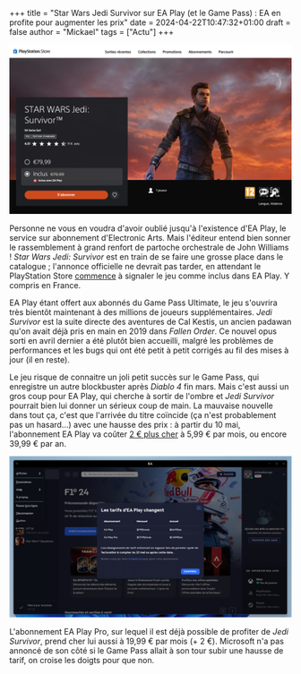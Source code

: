 +++
title = "Star Wars Jedi Survivor sur EA Play (et le Game Pass) : EA en profite pour augmenter les prix"
date = 2024-04-22T10:47:32+01:00
draft = false
author = "Mickael"
tags = ["Actu"]
+++ 

![Jedi Survivor sur le PS Store](EAPlay-2.jpg "")

Personne ne vous en voudra d'avoir oublié jusqu'à l'existence d'EA Play, le service sur abonnement d'Electronic Arts. Mais l'éditeur entend bien sonner le rassemblement à grand renfort de partoche orchestrale de John Williams ! *Star Wars Jedi: Survivor* est en train de se faire une grosse place dans le catalogue ; l'annonce officielle ne devrait pas tarder, en attendant le PlayStation Store [commence](https://store.playstation.com/fr-fr/product/EP0006-PPSA07784_00-APPLEJACKGAME000) à signaler le jeu comme inclus dans EA Play. Y compris en France.

EA Play étant offert aux abonnés du Game Pass Ultimate, le jeu s'ouvrira très bientôt maintenant à des millions de joueurs supplémentaires. *Jedi Survivor* est la suite directe des aventures de Cal Kestis, un ancien padawan qu'on avait déjà pris en main en 2019 dans *Fallen Order*. Ce nouvel opus sorti en avril dernier a été plutôt bien accueilli, malgré les problèmes de performances et les bugs qui ont été petit à petit corrigés au fil des mises à jour (il en reste).

Le jeu risque de connaitre un joli petit succès sur le Game Pass, qui enregistre un autre blockbuster après *Diablo 4* fin mars. Mais c'est aussi un gros coup pour EA Play, qui cherche à sortir de l'ombre et *Jedi Survivor* pourrait bien lui donner un sérieux coup de main. La mauvaise nouvelle dans tout ça, c'est que l'arrivée du titre coïncide (ça n'est probablement pas un hasard…) avec une hausse des prix : à partir du 10 mai, l'abonnement EA Play va coûter [2 € plus cher](https://nostick.fr/articles/2024/avril/1304-resume-semaine/#un-peu-plus-de-vrac-je-vous-le-mets-quand-même-allez) à 5,99 € par mois, ou encore 39,99 € par an.

![Nouveaux tarifs d'EA Play](EAPlay.jpg "Oui c'est en dollars canayens.")

L'abonnement EA Play Pro, sur lequel il est déjà possible de profiter de *Jedi Survivor*, prend cher lui aussi à 19,99 € par mois (+ 2 €). Microsoft n'a pas annoncé de son côté si le Game Pass allait à son tour subir une hausse de tarif, on croise les doigts pour que non.